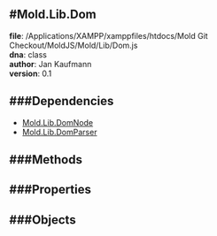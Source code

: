 
#Mold.Lib.Dom
---------------------------------------

__file__: /Applications/XAMPP/xamppfiles/htdocs/Mold Git Checkout/MoldJS/Mold/Lib/Dom.js  
__dna__: class  
__author__: Jan Kaufmann  
__version__: 0.1  
	






###Dependencies
--------------

* [Mold.Lib.DomNode](../../Mold/Lib/DomNode.md) 
* [Mold.Lib.DomParser](../../Mold/Lib/DomParser.md) 



   
###Methods
--------------
 

 
  
###Properties
-------------


 

###Objects
------------



		
